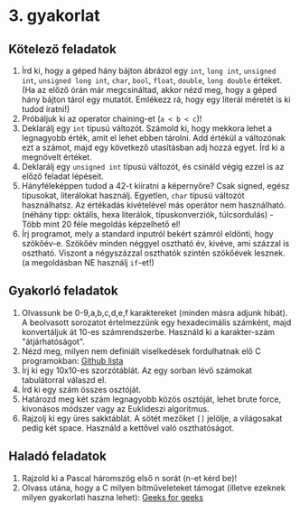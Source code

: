 # 3. gyakorlat

## Kötelező feladatok

1. Írd ki, hogy a géped hány bájton ábrázol egy `int`, `long int`, `unsigned int`, `unsigned long int`, `char`, `bool`, `float`, `double`, `long double` értéket. (Ha az előző órán már megcsináltad, akkor nézd meg, hogy a géped hány bájton tárol egy mutatót. Emlékezz rá, hogy egy literál méretét is ki tudod íratni!)
1. Próbáljuk ki az operator chaining-et (`a < b < c`)!
1. Deklarálj egy `int` típusú változót. Számold ki, hogy mekkora lehet a legnagyobb érték, amit el lehet ebben tárolni. Add értékül a változónak ezt a számot, majd egy következő utasításban adj hozzá egyet. Írd ki a megnövelt értéket.
1. Deklarálj egy `unsigned int` típusú változót, és csináld végig ezzel is az előző feladat lépéseit.
1. Hányféleképpen tudod a 42-t kiíratni a képernyőre? Csak signed, egész típusokat, literálokat használj. Egyetlen, `char` típusú változót használhatsz. Az értékadás kivételével más operátor nem használható. (néhány tipp: oktális, hexa literálok, típuskonverziók, túlcsordulás) - Több mint 20 féle megoldás képzelhető el!
1. Írj programot, mely a standard inputról bekért számról eldönti, hogy szökőév-e. Szökőév minden néggyel osztható év, kivéve, ami százzal is osztható.  Viszont a négyszázzal oszthatók szintén szökőévek lesznek. (a megoldásban NE használj `if`-et!)


## Gyakorló feladatok
1. Olvassunk be 0-9,a,b,c,d,e,f karaktereket (minden másra adjunk hibát). A beolvasott sorozatot értelmezzünk egy hexadecimális számként, majd konvertáljuk át 10-es számrendszerbe. Használd ki a karakter-szám "átjárhatóságot".
1. Nézd meg, milyen nem definiált viselkedések fordulhatnak elő C programokban: [Github lista](https://gist.github.com/Earnestly/7c903f481ff9d29a3dd1)
1. Írj ki egy 10x10-es szorzótáblát. Az egy sorban lévő számokat tabulátorral válaszd el.
1. Írd ki egy szám összes osztóját.
1. Határozd meg két szám legnagyobb közös osztóját, lehet brute force, kivonásos módszer vagy az Euklideszi algoritmus.
1. Rajzolj ki egy üres sakktáblát. A sötét mezőket `[]` jelölje, a világosakat pedig két space. Használd a kettővel való oszthatóságot.


## Haladó feladatok

1. Rajzold ki a Pascal háromszög első n sorát (n-et kérd be)!
1. Olvass utána, hogy a C milyen bitműveleteket támogat (illetve ezeknek milyen gyakorlati haszna lehet): [Geeks for geeks](https://www.geeksforgeeks.org/bitwise-operators-in-c-cpp/)
